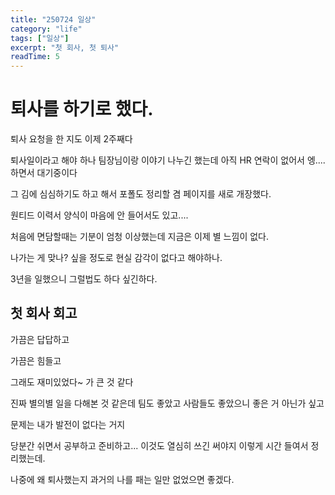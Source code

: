 ```yaml
---
title: "250724 일상"
category: "life"
tags: ["일상"]
excerpt: "첫 회사, 첫 퇴사"
readTime: 5
---
```


# 퇴사를 하기로 했다.

퇴사 요청을 한 지도 이제 2주째다

퇴사일이라고 해야 하나 팀장님이랑 이야기 나누긴 했는데 아직 HR 연락이 없어서 엥.... 하면서 대기중이다

그 김에 심심하기도 하고 해서 포폴도 정리할 겸 페이지를 새로 개장했다.

원티드 이력서 양식이 마음에 안 들어서도 있고.... 


처음에 면담할때는 기분이 엄청 이상했는데 지금은 이제 별 느낌이 없다.

나가는 게 맞나? 싶을 정도로 현실 감각이 없다고 해야하나.

3년을 일했으니 그럴법도 하다 싶긴하다.


## 첫 회사 회고

가끔은 답답하고

가끔은 힘들고

그래도 재미있었다~ 가 큰 것 같다

진짜 별의별 일을 다해본 것 같은데 팀도 좋았고 사람들도 좋았으니 좋은 거 아닌가 싶고

문제는 내가 발전이 없다는 거지

당분간 쉬면서 공부하고 준비하고... 이것도 열심히 쓰긴 써야지 이렇게 시간 들여서 정리했는데.

나중에 왜 퇴사했는지 과거의 나를 패는 일만 없었으면 좋겠다.



